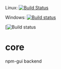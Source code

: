 Linux: [![Build Status](https://travis-ci.org/npm-gui-base/core.svg)](https://travis-ci.org/npm-gui-base/core)

Windows: [![Build status](https://ci.appveyor.com/api/projects/status/o55u0woq71wsbrng?svg=true)](https://ci.appveyor.com/project/q-nick/core)


[![Build status](https://ci.appveyor.com/api/projects/status/s08qgb4egku0pa3d?svg=true)

# core
npm-gui backend
